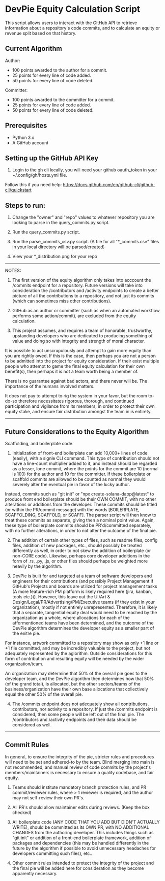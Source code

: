 # DevPie Equity Calculation Script

This script allows users to interact with the GitHub API to retrieve information about a repository's code commits, and to calculate an equity or revenue split based on that history.

## Current Algorithm

Author:
- 100 points awarded to the author for a commit.
- 25 points for every line of code added.
- 50 points for every line of code deleted.

Committer:
- 100 points awarded to the committer for a commit.
- 25 points for every line of code added.
- 50 points for every line of code deleted.

## Prerequisites

- Python 3.x
- A GitHub account

## Setting up the GitHub API Key

1. Login to the gh cli locally, you will need your github oauth_token in your ~/.config/gh/hosts.yml file.

Follow this if you need help: https://docs.github.com/en/github-cli/github-cli/quickstart

## Steps to run:

1. Change the "owner" and "repo" values to whatever repository you are looking to parse in the query_commits.py script.

2. Run the query_commits.py script. 

3. Run the parse_commits_csv.py script. (A file for all "*_commits.csv" files in your local directory will be parsed/created)

4. View your *_distribution.png for your repo

---

NOTES: 

1. The first version of the equity algorithm only takes into acccount the /commits endpoint for a repository. Future versions will take into consideration the /contributors and /activity endpoints to create a better picture of all the contributions to a repository, and not just its commits (which can sometimes miss other contributions).

2. GitHub as an author or committer (such as when an automated workflow performs some action/commit), are excluded from the equity calculation.

3. This project assumes, and requires a team of honorable, trustworthy, upstanding developers who are dedicated to producing something of value and doing so with integrity and strength of moral character. 

It is possible to act unscrupulously and attempt to gain more equity than you are rightly owed. If this is the case, then perhaps you are not a person to be admitted into the project for equity consideration. If their exist multiple people who attempt to game the final equity calculation for their own benefit(s), then perhaps it is not a team worth being a member of. 

There is no guarantee against bad actors, and there never will be. The importance of the humans involved matters.

It does not pay to attempt to rig the system in your favor, but the room to-do-so therefore necessitates rigorous, thorough, and continued participation and vigilance from its members; in order to protect their own equity stake, and ensure fair distribution amongst the team in is entirety.

--- 

## Future Considerations to the Equity Algorithm

Scaffolding, and boilerplate code:
1. Initialization of front-end boilerplate can add 10,000+ lines of code (easily), with a signle CLI command. This type of contribution should not have a line-count multiplier added to it, and instead should be regarded as a lesser, lone commit, where the points for the commit are 10 (normal is 100) for the author and 10 for the committer. If these boilerplate or scaffold commits are allowed to be counted as normal they would severely alter the eventual pie in favor of the lucky author.

Instead, commits such as "git init" or "npx create-solana-dapp@latest" to produce front end boilerplate should be their OWN COMMIT, with no other alterations or additions from the developer. These commits should be titled (or within the PR/commit message) with the words [BOILERPLATE, SCAFFOLDING, SCAFFOLD, or SCAFF]. The parser script will then know to treat these commits as separate, giving then a nominal point value. Again, these type of boilerplate commits should be PR'd/committed separately, with no further alterations, in order to not alter the outcome of the final pie.

2. The addition of certain other types of files, such as readme files, config files, addition of new packages, etc., should possibly be treated differently as well, in order to not skew the addition of boilerplate (or non-CORE code). Likewise, perhaps core developer additions in the form of .rs, .py, .js, or other files should perhaps be weighted more heavily by the algorithm.

3. DevPie is built for and targeted at a team of software developers and engineers for their contributions (and possibly Project Management if GitHub's Projects and boards are utilized for project management tasks (A more feature-rich PM platform is likely required here (jira, kanban, tools etc.))). However, this leave out the UI/Art & Design/Legal/PR/Advertising/PM/Executive teams (if they exist in your organization), mostly if not entirely unrepresented. Therefore, it is likely that a separate, tangential equity deal would need to be reached by the organization as a whole, where allocations for each of the afformentioned teams have been determined, and the outcome of the DevPie algorithm determines the developer equity as a smaller part of the enitre pie.

For instance, artwork committed to a repository may show as only +1 line or +1 file committed, and may be incredibly valuable to the project, but not adequately represented by the aglorithm. Outside considerations for this form of contribution and resulting equity will be needed by the wider organization/team.

An organization may determine that 50% of the overall pie goes to the developer team, and the DevPie algorithm then determines how that 50% (of the grand total), is allocated, but the other sectors/teams of the business/organization have their own base allocations that collectively equal the other 50% of the overall pie.

4. The /commits endpoint does not adequately show all contributions, contributors, nor activity to a repository. If just the /commits endpoint is considered, then some people will be left out of the final pie. The /contributors and /activity endpoints and their data should be considered as well.

---

## Commit Rules

In general, to ensure the integrity of the pie, stricter rules and procedures will need to be set and adhered-to by the team. Blind merging into main is not recommended, and manual review of code commits by the project's members/maintainers is necessary to ensure a quality codebase, and fair equity.

1. Teams should institute mandatory branch protection rules, and PR commit/reviewer rules, where > 1 reviewer is required, and the author may not self-review their own PR's.

2. All PR's should allow maintainer edits during reviews. (Keep the box checked)

3. All boilerplate code (ANY CODE THAT YOU ADD BUT DIDN'T ACTUALLY WRITE), should be committed as its OWN PR, with NO ADDITIONAL CHANGES from the authoring developer. This includes things such as "git init" or addition of a front-end boilerplate framework, addition of packages and dependencies (this may be handled differently in the future by the algorithm if possible to avoid unnecessary headaches for developers committing such files), etc..

4. Other commit rules intended to protect the integrity of the project and the final pie will be added here for consideration as they become apparently necessary.